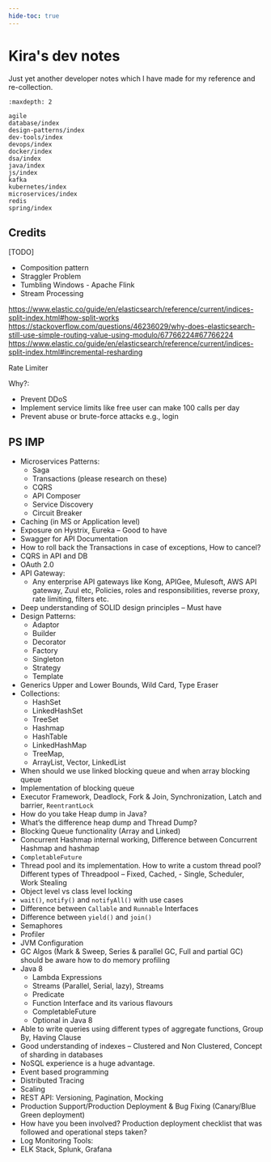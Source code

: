 ```yaml
---
hide-toc: true
---
```


# Kira's dev notes

Just yet another developer notes which I have made for my reference and re-collection.

```{toctree}
:maxdepth: 2

agile
database/index
design-patterns/index
dev-tools/index
devops/index
docker/index
dsa/index
java/index
js/index
kafka
kubernetes/index
microservices/index
redis
spring/index
```

## Credits

[TODO]

- Composition pattern
- Straggler Problem
- Tumbling Windows - Apache Flink
- Stream Processing

https://www.elastic.co/guide/en/elasticsearch/reference/current/indices-split-index.html#how-split-works
https://stackoverflow.com/questions/46236029/why-does-elasticsearch-still-use-simple-routing-value-using-modulo/67766224#67766224
https://www.elastic.co/guide/en/elasticsearch/reference/current/indices-split-index.html#incremental-resharding

Rate Limiter

Why?:

- Prevent DDoS
- Implement service limits like free user can make 100 calls per day
- Prevent abuse or brute-force attacks e.g., login

## PS IMP

- Microservices Patterns:
  - Saga
  - Transactions (please research on these)
  - CQRS
  - API Composer
  - Service Discovery
  - Circuit Breaker
- Caching (in MS or Application level)
- Exposure on Hystrix, Eureka – Good to have
- Swagger for API Documentation
- How to roll back the Transactions in case of exceptions, How to cancel?
- CQRS in API and DB
- OAuth 2.0
- API Gateway:
  - Any enterprise API gateways like Kong, APIGee, Mulesoft, AWS API gateway, Zuul etc, Policies, roles and responsibilities, reverse proxy, rate limiting, filters etc.
- Deep understanding of SOLID design principles – Must have
- Design Patterns:
  - Adaptor
  - Builder
  - Decorator
  - Factory
  - Singleton
  - Strategy
  - Template
- Generics Upper and Lower Bounds, Wild Card, Type Eraser
- Collections:
  - HashSet
  - LinkedHashSet
  - TreeSet
  - Hashmap
  - HashTable
  - LinkedHashMap
  - TreeMap,
  - ArrayList, Vector, LinkedList
- When should we use linked blocking queue and when array blocking queue
- Implementation of blocking queue
- Executor Framework, Deadlock, Fork & Join, Synchronization, Latch and barrier, `ReentrantLock`
- How do you take Heap dump in Java?
- What’s the difference heap dump and Thread Dump?
- Blocking Queue functionality (Array and Linked)
- Concurrent Hashmap internal working, Difference between Concurrent Hashmap and hashmap
- `CompletableFuture`
- Thread pool and its implementation. How to write a custom thread pool? Different types of Threadpool – Fixed, Cached, - Single, Scheduler, Work Stealing
- Object level vs class level locking
- `wait()`, `notify()` and `notifyAll()` with use cases
- Difference between `Callable` and `Runnable` Interfaces
- Difference between `yield()` and `join()`
- Semaphores
- Profiler
- JVM Configuration
- GC Algos (Mark & Sweep, Series & parallel GC, Full and partial GC) should be aware how to do memory profiling
- Java 8
  - Lambda Expressions
  - Streams (Parallel, Serial, lazy), Streams
  - Predicate
  - Function Interface and its various flavours
  - CompletableFuture
  - Optional in Java 8
- Able to write queries using different types of aggregate functions, Group By, Having Clause
- Good understanding of indexes – Clustered and Non Clustered, Concept of sharding in databases
- NoSQL experience is a huge advantage.
- Event based programming
- Distributed Tracing
- Scaling
- REST API: Versioning, Pagination, Mocking
- Production Support/Production Deployment & Bug Fixing (Canary/Blue Green deployment)
- How have you been involved? Production deployment checklist that was followed and operational steps taken?
- Log Monitoring Tools:
- ELK Stack, Splunk, Grafana
